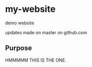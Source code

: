 # my-website
demo website

updates made on master on github.com


## Purpose

HMMMMM THIS IS THE ONE.

